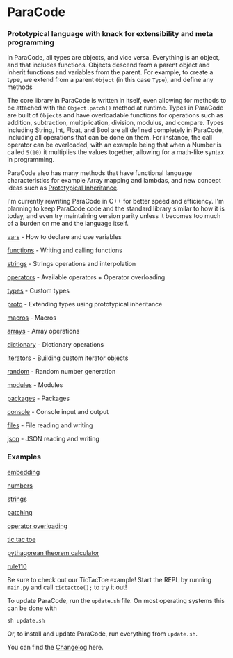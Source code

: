 # ParaCode
### Prototypical language with knack for extensibility and meta programming

In ParaCode, all types are objects, and vice versa. Everything is an object, and that includes functions. Objects descend from a parent object and inherit functions and variables from the parent. For example, to create a type, we extend from a parent `Object` (in this case `Type`), and define any methods

The core library in ParaCode is written in itself, even allowing for methods to be attached with the `Object.patch()` method at runtime. Types in ParaCode are built of `Object`s and have overloadable functions for operations such as addition, subtraction, multiplication, division, modulus, and compare. Types including String, Int, Float, and Bool are all defined completely in ParaCode, including all operations that can be done on them. For instance, the call operator can be overloaded, with an example being that when a Number is called `5(10)` it multiplies the values together, allowing for a math-like syntax in programming.

ParaCode also has many methods that have functional language characteristics for example Array mapping and lambdas, and new concept ideas such as [Prototypical Inheritance](https://en.wikipedia.org/wiki/Prototype-based_programming).

I'm currently rewriting ParaCode in C++ for better speed and efficiency. I'm planning to keep ParaCode code and the standard library similar to how it is today, and even try maintaining version parity unless it becomes too much of a burden on me and the language itself.

[vars](https://github.com/ParaCodeLang/ParaCode/blob/rewrite/doc/00_vars.md) - How to declare and use variables

[functions](https://github.com/ParaCodeLang/ParaCode/blob/rewrite/doc/10_functions.md) - Writing and calling functions

[strings](https://github.com/ParaCodeLang/ParaCode/blob/rewrite/doc/15_strings.md) - Strings operations and interpolation

[operators](https://github.com/ParaCodeLang/ParaCode/blob/rewrite/doc/16_operators.md) - Available operators + Operator overloading

[types](https://github.com/ParaCodeLang/ParaCode/blob/rewrite/doc/20_types.md) - Custom types

[proto](https://github.com/ParaCodeLang/ParaCode/blob/rewrite/doc/30_proto.md) - Extending types using prototypical inheritance

[macros](https://github.com/ParaCodeLang/ParaCode/blob/rewrite/doc/35_macros.md) - Macros

[arrays](https://github.com/ParaCodeLang/ParaCode/blob/rewrite/doc/40_arrays.md) - Array operations

[dictionary](https://github.com/ParaCodeLang/ParaCode/blob/rewrite/doc/41_dictionary.md) - Dictionary operations

[iterators](https://github.com/ParaCodeLang/ParaCode/blob/rewrite/doc/50_iterators.md) - Building custom iterator objects

[random](https://github.com/ParaCodeLang/ParaCode/blob/rewrite/doc/55_random.md) - Random number generation

[modules](https://github.com/ParaCodeLang/ParaCode/blob/rewrite/doc/60_modules.md) - Modules

[packages](https://github.com/ParaCodeLang/ParaCode/blob/rewrite/doc/61_packages.md) - Packages

[console](https://github.com/ParaCodeLang/ParaCode/blob/rewrite/doc/70_console.md) - Console input and output

[files](https://github.com/ParaCodeLang/ParaCode/blob/rewrite/doc/80_files.md) - File reading and writing

[json](https://github.com/ParaCodeLang/ParaCode/blob/rewrite/doc/81_json.md) - JSON reading and writing


### Examples

[embedding](https://github.com/ParaCodeLang/ParaCode/blob/rewrite/examples/embed.py)

[numbers](https://github.com/ParaCodeLang/ParaCode/blob/rewrite/examples/numbers.para)

[strings](https://github.com/ParaCodeLang/ParaCode/blob/rewrite/examples/string.para)

[patching](https://github.com/ParaCodeLang/ParaCode/blob/rewrite/examples/patching.para)

[operator overloading](https://github.com/ParaCodeLang/ParaCode/blob/rewrite/examples/operator_overloading.para)

[tic tac toe](https://github.com/ParaCodeLang/ParaCode/blob/rewrite/examples/ttt.para)

[pythagorean theorem calculator](https://github.com/ParaCodeLang/ParaCode/blob/rewrite/examples/pythagorean.para)

[rule110](https://github.com/ParaCodeLang/ParaCode/blob/rewrite/examples/rule110.para)

Be sure to check out our TicTacToe example!
Start the REPL by running `main.py` and call `tictactoe();` to try it out!

To update ParaCode, run the `update.sh` file. On most operating systems this can be done with
```shell
sh update.sh
```
Or, to install and update ParaCode, run everything from `update.sh`.

You can find the [Changelog](https://github.com/ParaCodeLang/ParaCode/blob/rewrite/CHANGELOG.md) here.
